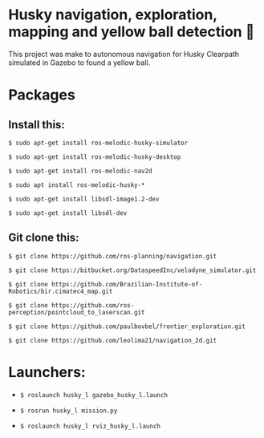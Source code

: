 # **Husky navigation, exploration, mapping and yellow ball detection** :wolf: 

This project was make to autonomous navigation for Husky Clearpath simulated in Gazebo to found a yellow ball.

# **Packages**
Install this:
---

`$ sudo apt-get install ros-melodic-husky-simulator`

`$ sudo apt-get install ros-melodic-husky-desktop`

`$ sudo apt-get install ros-melodic-nav2d`

`$ sudo apt install ros-melodic-husky-*`

`$ sudo apt-get install libsdl-image1.2-dev`

`$ sudo apt-get install libsdl-dev`

Git clone this:
---

`$ git clone https://github.com/ros-planning/navigation.git`

`$ git clone https://bitbucket.org/DataspeedInc/velodyne_simulator.git`

`$ git clone https://github.com/Brazilian-Institute-of-Robotics/bir.cimatec4_map.git`

`$ git clone https://github.com/ros-perception/pointcloud_to_laserscan.git`

`$ git clone https://github.com/paulbovbel/frontier_exploration.git`

`$ git clone https://github.com/leolima21/navigation_2d.git`

# **Launchers:**

* `$ roslaunch husky_l gazebo_husky_l.launch`

* `$ rosrun husky_l mission.py`

* `$ roslaunch husky_l rviz_husky_l.launch`
